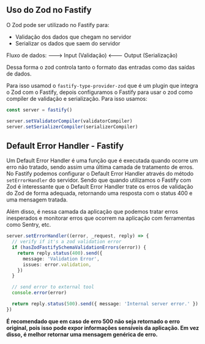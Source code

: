 ## Uso do Zod no Fastify

O Zod pode ser utilizado no Fastify para:
- Validação dos dados que chegam no servidor
- Serializar os dados que saem do servidor

Fluxo de dados:
---> Input (Validação)
<--- Output (Serialização)

Dessa forma o zod controla tanto o formato das entradas como das saídas de dados.

Para isso usamod o `fastify-type-provider-zod` que é um plugin que integra o Zod com o Fastify, depois configuramos o Fastify para usar o zod como compiler de validação e serialização. Para isso usamos:
```ts
const server = fastify()

server.setValidatorCompiler(validatorCompiler)
server.setSerializerCompiler(serializerCompiler)
```

## Default Error Handler - Fastify

Um Default Error Handler é uma função que é executada quando ocorre um erro não tratado, sendo assim uma última camada de tratamento de erros.
No Fastify podemos configurar o Default Error Handler através do método `setErrorHandler` do servidor.
Sendo que quando utilizamos o Fastify com Zod é interessante que o Default Error Handler trate os erros de validação do Zod de forma adequada, retornando uma resposta com o status 400 e uma mensagem tratada.

Além disso, é nessa camada da aplicação que podemos tratar erros inesperados e monitorar erros que ocorrem na aplicação com ferramentas como Sentry, etc.

```ts
server.setErrorHandler((error, _request, reply) => {
  // verify if it's a zod validation error
  if (hasZodFastifySchemaValidationErrors(error)) {
    return reply.status(400).send({
      message: 'Validation Error',
      issues: error.validation,
    })
  }

  // send error to external tool
  console.error(error)

  return reply.status(500).send({ message: 'Internal server error.' })
})
```

**É recomendado que em caso de erro 500 não seja retornado o erro original, pois isso pode expor informações sensíveis da aplicação. Em vez disso, é melhor retornar uma mensagem genérica de erro.**
